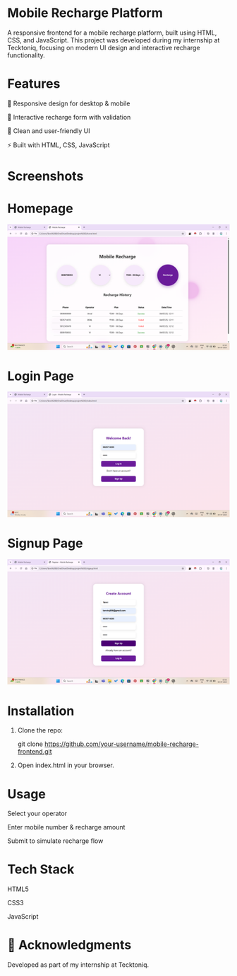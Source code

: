 # Mobile Recharge Platform

A responsive frontend for a mobile recharge platform, built using HTML, CSS, and JavaScript. This project was developed during my internship at Tecktoniq, focusing on modern UI design and interactive recharge functionality.

# Features

📱 Responsive design for desktop & mobile

🔄 Interactive recharge form with validation

🎨 Clean and user-friendly UI

⚡ Built with HTML, CSS, JavaScript


# Screenshots

# Homepage
![Homepage](homepage.png)  

# Login Page  
![Login Page](loginpage.png)  

# Signup Page  
![Signup Page](signuppage.png)

# Installation

1. Clone the repo:

   git clone https://github.com/your-username/mobile-recharge-frontend.git


2. Open index.html in your browser.



# Usage

Select your operator

Enter mobile number & recharge amount

Submit to simulate recharge flow


# Tech Stack

HTML5

CSS3

JavaScript


# 📌 Acknowledgments

Developed as part of my internship at Tecktoniq.
